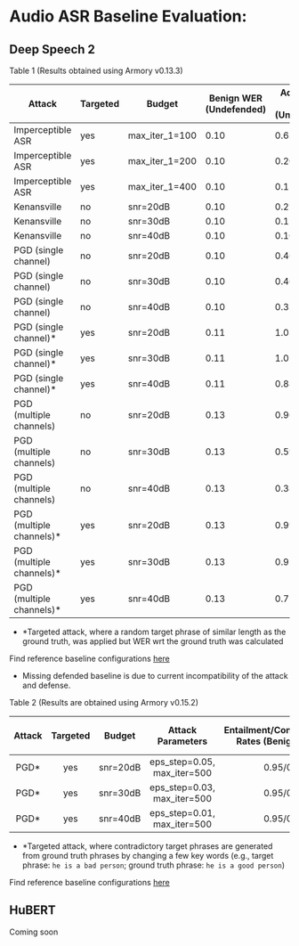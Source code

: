 # Audio ASR Baseline Evaluation: 


## Deep Speech 2

Table 1 (Results obtained using Armory v0.13.3)

| Attack                   | Targeted | Budget         | Benign WER (Undefended) | Adversarial WER (Undefended) | Benign WER (Defended) | Adversarial WER (Defended) | Test Size |
|--------------------------|----------|----------------|-------------------------|------------------------------|-----------------------|----------------------------|-----------|
| Imperceptible ASR        | yes      | max_iter_1=100 | 0.10                    | 0.63                         | 0.13                  | N/A*                       | 320       |
| Imperceptible ASR        | yes      | max_iter_1=200 | 0.10                    | 0.20                         | 0.13                  | N/A                        | 320       |
| Imperceptible ASR        | yes      | max_iter_1=400 | 0.10                    | 0.11                         | 0.13                  | N/A                        | 320       |
| Kenansville              | no       | snr=20dB       | 0.10                    | 0.27                         | 0.13                  | 0.36                       | 1000      |
| Kenansville              | no       | snr=30dB       | 0.10                    | 0.11                         | 0.13                  | 0.17                       | 1000      |
| Kenansville              | no       | snr=40dB       | 0.10                    | 0.10                         | 0.13                  | 0.13                       | 1000      |
| PGD (single channel)     | no       | snr=20dB       | 0.10                    | 0.46                         | 0.13                  | 0.53                       | 100       |
| PGD (single channel)     | no       | snr=30dB       | 0.10                    | 0.46                         | 0.13                  | 0.50                       | 100       |
| PGD (single channel)     | no       | snr=40dB       | 0.10                    | 0.33                         | 0.13                  | 0.36                       | 100       |
| PGD (single channel)*    | yes      | snr=20dB       | 0.11                    | 1.03                         | 0.15                  | 1.01                       | 100       |
| PGD (single channel)*    | yes      | snr=30dB       | 0.11                    | 1.02                         | 0.15                  | 0.99                       | 100       |
| PGD (single channel)*    | yes      | snr=40dB       | 0.11                    | 0.88                         | 0.15                  | 0.84                       | 100       |
| PGD (multiple channels)  | no       | snr=20dB       | 0.13                    | 0.96                         | N/A                   | N/A                        | 100       |
| PGD (multiple channels)  | no       | snr=30dB       | 0.13                    | 0.59                         | N/A                   | N/A                        | 100       |
| PGD (multiple channels)  | no       | snr=40dB       | 0.13                    | 0.38                         | N/A                   | N/A                        | 100       |
| PGD (multiple channels)* | yes      | snr=20dB       | 0.13                    | 0.99                         | N/A                   | N/A                        | 100       |
| PGD (multiple channels)* | yes      | snr=30dB       | 0.13                    | 0.92                         | N/A                   | N/A                        | 100       |
| PGD (multiple channels)* | yes      | snr=40dB       | 0.13                    | 0.75                         | N/A                   | N/A                        | 100       |

* \*Targeted attack, where a random target phrase of similar length as the ground truth, was applied but WER wrt the ground truth was calculated

Find reference baseline configurations [here](https://github.com/twosixlabs/armory/tree/8eb10ac43bf4382d69625d8cef8a3e8cb23d0318/scenario_configs)
* Missing defended baseline is due to current incompatibility of the attack and defense.

Table 2 (Results are obtained using Armory v0.15.2)

| Attack | Targeted |  Budget  |      Attack Parameters      | Entailment/Contradiction/Neutral Rates (Benign Undefended) | Number of Entailment/Contradiction/Neutral Rates (Adversarial Undefended) | Entailment/Contradiction/Neutral Rates (Benign Defended) | Entailment/Contradiction/Neutral Rates (Adversarial Defended) | Test Size |
|:------:|:--------:|:--------:|:---------------------------:|:----------------------------------------------------------:|:-------------------------------------------------------------------------:|:--------------------------------------------------------:|:-------------------------------------------------------------:|:---------:|
| PGD*   | yes      | snr=20dB | eps_step=0.05, max_iter=500 | 0.95/0.05/0.00                                             | 0.01/0.98/0.01                                                            | 0.93/0.07/0.00                                           | 0.02/0.96/0.02                                                | 100       |
| PGD*   | yes      | snr=30dB | eps_step=0.03, max_iter=500 | 0.95/0.05/0.00                                             | 0.04/0.95/0.01                                                            | 0.93/0.07/0.00                                           | 0.19/0.79/0.02                                                | 100       |
| PGD*   | yes      | snr=40dB | eps_step=0.01, max_iter=500 | 0.95/0.05/0.00                                             | 0.43/0.53/0.04                                                            | 0.93/0.07/0.00                                           | 0.66/0.34/0.00                                                | 100       |

* \*Targeted attack, where contradictory target phrases are generated from ground truth phrases by changing a few key words (e.g., target phrase: `he is a bad person`; ground truth phrase: `he is a good person`)

Find reference baseline configurations [here](../../scenario_configs/eval5/asr_librispeech/)


## HuBERT

Coming soon